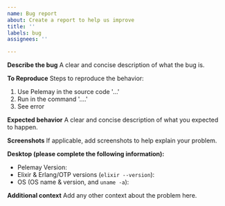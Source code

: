```yaml
---
name: Bug report
about: Create a report to help us improve
title: ''
labels: bug
assignees: ''

---
```


**Describe the bug**
A clear and concise description of what the bug is.

**To Reproduce**
Steps to reproduce the behavior:
1. Use Pelemay in the source code '...'
2. Run in the command '....'
3. See error

**Expected behavior**
A clear and concise description of what you expected to happen.

**Screenshots**
If applicable, add screenshots to help explain your problem.

**Desktop (please complete the following information):**
 - Pelemay Version: 
 - Elixir & Erlang/OTP versions (`elixir --version`):
 - OS (OS name & version, and `uname -a`): 

**Additional context**
Add any other context about the problem here.

